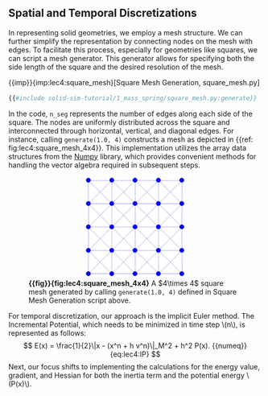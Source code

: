 ## Spatial and Temporal Discretizations

In representing solid geometries, we employ a mesh structure. We can further simplify the representation by connecting nodes on the mesh with edges. To facilitate this process, especially for geometries like squares, we can script a mesh generator. This generator allows for specifying both the side length of the square and the desired resolution of the mesh.


{{imp}}{imp:lec4:square_mesh}[Square Mesh Generation, square_mesh.py]
```python
{{#include solid-sim-tutorial/1_mass_spring/square_mesh.py:generate}}
```

In the code, `n_seg` represents the number of edges along each side of the square. The nodes are uniformly distributed across the square and interconnected through horizontal, vertical, and diagonal edges. For instance, calling `generate(1.0, 4)` constructs a mesh as depicted in {{ref: fig:lec4:square_mesh_4x4}}. This implementation utilizes the array data structures from the [Numpy](https://numpy.org/) library, which provides convenient methods for handling the vector algebra required in subsequent steps.

<figure>
    <center>
    <img src="img/lec4/square_mesh_4x4.jpg" width="200">
    </center>
    <figcaption><b>{{fig}}{fig:lec4:square_mesh_4x4}</b> A $4\times 4$ square mesh generated by calling <code>generate(1.0, 4)</code> defined in Square Mesh Generation script above. </figcaption>
</figure>

For temporal discretization, our approach is the implicit Euler method. The Incremental Potential, which needs to be minimized in time step \\(n\\), is represented as follows:
$$
    E(x) = \frac{1}{2}\|x - (x^n + h v^n)\|_M^2 + h^2 P(x).
    {{numeq}}{eq:lec4:IP}
$$
Next, our focus shifts to implementing the calculations for the energy value, gradient, and Hessian for both the inertia term and the potential energy \\(P(x)\\).
